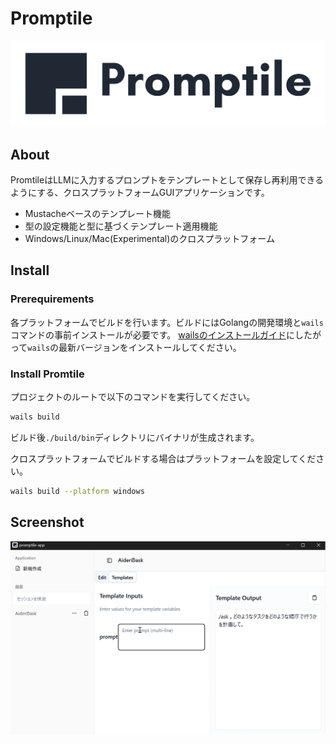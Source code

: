 # Promptile
<img src="./assets/promptile-full-icon-std.svg" />
<br />

## About
PromtileはLLMに入力するプロンプトをテンプレートとして保存し再利用できるようにする、クロスプラットフォームGUIアプリケーションです。
- Mustacheベースのテンプレート機能
- 型の設定機能と型に基づくテンプレート適用機能
- Windows/Linux/Mac(Experimental)のクロスプラットフォーム

## Install
### Prerequirements
各プラットフォームでビルドを行います。ビルドにはGolangの開発環境と`wails`コマンドの事前インストールが必要です。
[wailsのインストールガイド](https://wails.io/docs/gettingstarted/installation)にしたがって`wails`の最新バージョンをインストールしてください。
### Install Promtile
プロジェクトのルートで以下のコマンドを実行してください。
```sh
wails build
```
ビルド後`./build/bin`ディレクトリにバイナリが生成されます。

クロスプラットフォームでビルドする場合はプラットフォームを設定してください。
```sh
wails build --platform windows
```

## Screenshot
<img src="./assets/promptile-demo.gif" />